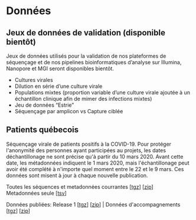
# Données

## Jeux de données de validation (disponible bientôt)

Jeux de données utilisés pour la validation de nos plateformes de séquençage et de nos pipelines bioinformatiques d’analyse sur Illumina, Nanopore et MGI seront disponibles bientôt.

<ul>
<li>Cultures virales</li>
<li>Dilution en série d’une culture virale</li>
<li>Populations mixtes (proportion variable d’une culture virale ajoutée à un échantillon clinique afin de mimer des infections mixtes) </li>
<li>Jeu de données “Estrie”</li>
<li>Séquençage par amplicon vs Capture ciblée
</ul>

## Patients québecois

Séquençage virale de patients positifs à la COVID-19. Pour protéger l'anonymité des personnes ayant participées au projets, les dates déchantillonage ne sont précise qu'à partir du 10 mars 2020. Avant cette date, les métadonnées indiquent le 1 mars 2020, mais l'échantillonage peut avoir été complété à n'importe quel moment entre le 22 et le 9 mars. Ces données sont misent à jour à chaque nouvelle publication.

Toutes les séquences et metadonnées courrantes  [<a name="tgz" href="https://covseq.ca/data/all_fasta_and_meta.tgz">tgz</a>]  [<a name="zip" href="https://covseq.ca/data/all_fasta_and_meta.zip">zip</a>]  
Metadonnées seule [<a name="meta" href="https://covseq.ca/data/lspq_metadata.tsv">tsv</a>]

Données publiées:
Release 1 [<a name="freeze1" href="https://covseq.ca/data/releases/quebec_data_release-1.tgz">tgz</a>] [<a name="freeze1" href="https://covseq.ca/data/releases/quebec_data_release-1.zip">zip</a>] | Données d'accompagnements [<a name="gsaid_freeze1" href="https://covseq.ca/data/releases/gsaid_release-1_compagnion.tgz">tgz</a>] [<a name="gsaid_freeze1" href="https://covseq.ca/data/releases/gsaid_release-1_compagnion.tgz">zip</a>]
